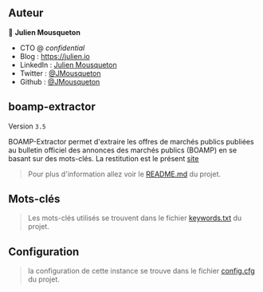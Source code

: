  
## Auteur 

👤 **Julien Mousqueton**

* CTO @ *confidential*
* Blog : <https://julien.io>
* LinkedIn : [Julien Mousqueton](https://linkedin.com/in/julienmousqueton)
* Twitter : [@JMousqueton](https://twitter.com/JMousqueton)
* Github : [@JMousqueton](https://github.com/JMousqueton)


## boamp-extractor 

Version `3.5`

BOAMP-Extractor permet d'extraire les offres de marchés publics publiées au bulletin officiel des annonces des marchés publics (BOAMP) en se basant sur des mots-clés. La restitution est le présent [site](https://boamp.mousqueton.io)

> Pour plus d'information allez voir le [README.md](https://github.com/jmousqueton/boamp-extractor#readme) du projet. 

## Mots-clés

> Les mots-clés utilisés se trouvent dans le fichier [keywords.txt](https://github.com/JMousqueton/boamp-extractor/blob/main/keywords.txt) du projet.

## Configuration

> la configuration de cette instance se trouve dans le fichier [config.cfg](https://github.com/JMousqueton/boamp-extractor/blob/main/config.cfg) du projet.

